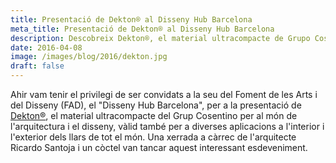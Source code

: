 ```yaml
---
title: Presentació de Dekton® al Disseny Hub Barcelona
meta_title: Presentació de Dekton® al Disseny Hub Barcelona
description: Descobreix Dekton®, el material ultracompacte de Grupo Cosentino, en una presentació exclusiva al Foment de les Arts i del Disseny (FAD) al Disseny Hub Barcelona.
date: 2016-04-08
image: /images/blog/2016/dekton.jpg
draft: false
---
```


Ahir vam tenir el privilegi de ser convidats a la seu del Foment de les Arts i del Disseny (FAD), el "Disseny Hub Barcelona", per a la presentació de [Dekton®](https://www.cosentino.com/es/dekton/), el material ultracompacte del Grup Cosentino per al món de l'arquitectura i el disseny, vàlid també per a diverses aplicacions a l'interior i l'exterior dels llars de tot el món. Una xerrada a càrrec de l'arquitecte Ricardo Santoja i un còctel van tancar aquest interessant esdeveniment.
